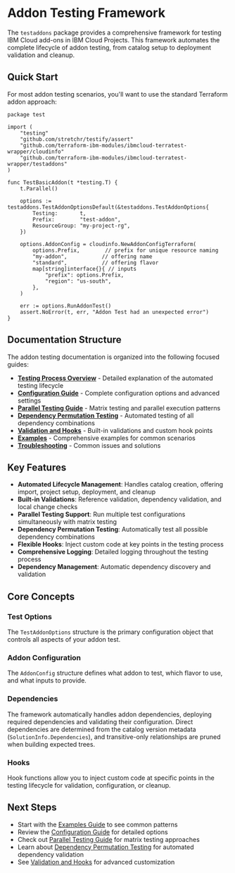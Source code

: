 # Addon Testing Framework

The `testaddons` package provides a comprehensive framework for testing IBM Cloud add-ons in IBM Cloud Projects. This framework automates the complete lifecycle of addon testing, from catalog setup to deployment validation and cleanup.

## Quick Start

For most addon testing scenarios, you'll want to use the standard Terraform addon approach:

```golang
package test

import (
    "testing"
    "github.com/stretchr/testify/assert"
    "github.com/terraform-ibm-modules/ibmcloud-terratest-wrapper/cloudinfo"
    "github.com/terraform-ibm-modules/ibmcloud-terratest-wrapper/testaddons"
)

func TestBasicAddon(t *testing.T) {
    t.Parallel()

    options := testaddons.TestAddonOptionsDefault(&testaddons.TestAddonOptions{
        Testing:       t,
        Prefix:        "test-addon",
        ResourceGroup: "my-project-rg",
    })

    options.AddonConfig = cloudinfo.NewAddonConfigTerraform(
        options.Prefix,        // prefix for unique resource naming
        "my-addon",           // offering name
        "standard",           // offering flavor
        map[string]interface{}{ // inputs
            "prefix": options.Prefix,
            "region": "us-south",
        },
    )

    err := options.RunAddonTest()
    assert.NoError(t, err, "Addon Test had an unexpected error")
}
```

## Documentation Structure

The addon testing documentation is organized into the following focused guides:

- **[Testing Process Overview](testing-process.md)** - Detailed explanation of the automated testing lifecycle
- **[Configuration Guide](configuration.md)** - Complete configuration options and advanced settings
- **[Parallel Testing Guide](parallel-testing.md)** - Matrix testing and parallel execution patterns
- **[Dependency Permutation Testing](dependency-permutation-testing.md)** - Automated testing of all dependency combinations
- **[Validation and Hooks](validation-hooks.md)** - Built-in validations and custom hook points
- **[Examples](examples.md)** - Comprehensive examples for common scenarios
- **[Troubleshooting](troubleshooting.md)** - Common issues and solutions

## Key Features

- **Automated Lifecycle Management**: Handles catalog creation, offering import, project setup, deployment, and cleanup
- **Built-in Validations**: Reference validation, dependency validation, and local change checks
- **Parallel Testing Support**: Run multiple test configurations simultaneously with matrix testing
- **Dependency Permutation Testing**: Automatically test all possible dependency combinations
- **Flexible Hooks**: Inject custom code at key points in the testing process
- **Comprehensive Logging**: Detailed logging throughout the testing process
- **Dependency Management**: Automatic dependency discovery and validation

## Core Concepts

### Test Options

The `TestAddonOptions` structure is the primary configuration object that controls all aspects of your addon test.

### Addon Configuration

The `AddonConfig` structure defines what addon to test, which flavor to use, and what inputs to provide.

### Dependencies

The framework automatically handles addon dependencies, deploying required dependencies and validating their configuration. Direct dependencies are determined from the catalog version metadata (`SolutionInfo.Dependencies`), and transitive-only relationships are pruned when building expected trees.

### Hooks

Hook functions allow you to inject custom code at specific points in the testing lifecycle for validation, configuration, or cleanup.

## Next Steps

- Start with the [Examples Guide](examples.md) to see common patterns
- Review the [Configuration Guide](configuration.md) for detailed options
- Check out [Parallel Testing Guide](parallel-testing.md) for matrix testing approaches
- Learn about [Dependency Permutation Testing](dependency-permutation-testing.md) for automated dependency validation
- See [Validation and Hooks](validation-hooks.md) for advanced customization
